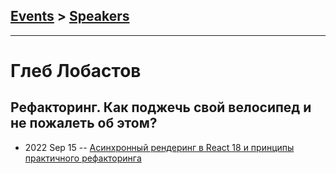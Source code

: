 ## [Events](../README.md) > [Speakers](../speakers.md)
---

# Глеб Лобастов

## Рефакторинг. Как поджечь свой велосипед и не пожалеть об этом?
- 2022 Sep 15 -- [Асинхронный рендеринг в React 18 и принципы практичного рефакторинга](https://www.youtube.com/watch?v=vRq9UtVhP_8&t=375s)    
